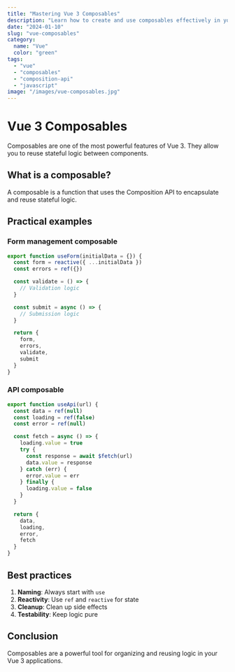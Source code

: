 ```yaml
---
title: "Mastering Vue 3 Composables"
description: "Learn how to create and use composables effectively in your Vue 3 applications."
date: "2024-01-10"
slug: "vue-composables"
category:
  name: "Vue"
  color: "green"
tags:
  - "vue"
  - "composables"
  - "composition-api"
  - "javascript"
image: "/images/vue-composables.jpg"
---
```


# Vue 3 Composables

Composables are one of the most powerful features of Vue 3. They allow you to reuse stateful logic between components.

## What is a composable?

A composable is a function that uses the Composition API to encapsulate and reuse stateful logic.

## Practical examples

### Form management composable

```javascript
export function useForm(initialData = {}) {
  const form = reactive({ ...initialData })
  const errors = ref({})

  const validate = () => {
    // Validation logic
  }

  const submit = async () => {
    // Submission logic
  }

  return {
    form,
    errors,
    validate,
    submit
  }
}
```

### API composable

```javascript
export function useApi(url) {
  const data = ref(null)
  const loading = ref(false)
  const error = ref(null)

  const fetch = async () => {
    loading.value = true
    try {
      const response = await $fetch(url)
      data.value = response
    } catch (err) {
      error.value = err
    } finally {
      loading.value = false
    }
  }

  return {
    data,
    loading,
    error,
    fetch
  }
}
```

## Best practices

1. **Naming**: Always start with `use`
2. **Reactivity**: Use `ref` and `reactive` for state
3. **Cleanup**: Clean up side effects
4. **Testability**: Keep logic pure

## Conclusion

Composables are a powerful tool for organizing and reusing logic in your Vue 3 applications.

